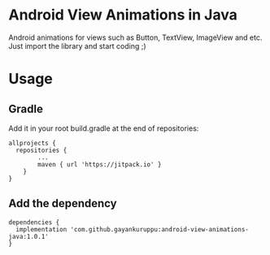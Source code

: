 # Android View Animations in Java

Android animations for views such as Button, TextView, ImageView and etc. Just import the library and start coding ;)

# Usage
## Gradle
Add it in your root build.gradle at the end of repositories:
```
allprojects {
  repositories {
		...
 		maven { url 'https://jitpack.io' }
	}
}
```
## Add the dependency
```
dependencies {
  implementation 'com.github.gayankuruppu:android-view-animations-java:1.0.1'
}
```
